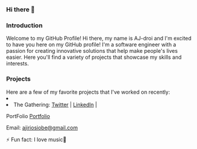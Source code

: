 ### Hi there 👋

<!--
**AJ-droi/AJ-droi** is a ✨ _special_ ✨ repository because its `README.md` (this file) appears on your GitHub profile.

Here are some ideas to get you started:

- 🔭 I’m currently working on ...
- 🌱 I’m currently learning ...
- 👯 I’m looking to collaborate on ...
- 🤔 I’m looking for help with ...
- 💬 Ask me about ...
- 📫 How to reach me: ...
- 😄 Pronouns: ...
- ⚡ Fun fact: ...
-->
<h3>Introduction </h3>
Welcome to my GitHub Profile!
Hi there, my name is AJ-droi and I'm excited to have you here on my GitHub profile! I'm a software engineer with a passion for creating innovative solutions that help make people's lives easier. Here you'll find a variety of projects that showcase my skills and interests.

<h3>Projects </h3>
Here are a few of my favorite projects that I've worked on recently:


  <li> <a href="https://smoozepro.netlify.app" target="_blank> Smooze App </a> </li>
  <li> React Azure: <a href="https://reactt-azure.azurewebsites.net" target="_blank"> </a></li>
  <li> The Gathering: <a href="https://thegathering.com.ng" target="_blank>/a> </li>

<h3>Skills </h3>

Here are some of the skills that I bring to the table:

<li>Front-end development: using HTML, CSS, JavaScript, React, and NextJs</li>
<li>Back-end development using Node.js and Typescript.</li>
<li>Database design and management using MySQL, MongoDB, Sqlite, Postgresql and Firebase </li>
<li>DevOps using AWS, Azure and Docker</li>
<br>

👯 I’m looking to collaborate on more open source projects.

👯 I’m open to remote job opportunites.


<h3>📫 How to reach me:</h3>

Social Media
<a href="http://twitter.com/osiobe_ajiri">Twitter</a> | <a href="https://www.linkedin.com/in/ajiri-osiobe-801675184/">LinkedIn</a> | 

PortFolio
<a href="https://ajiriosiobe.netlify.app">Portfolio</a> 

Email: ajiriosiobe@gmail.com

⚡ Fun fact: I love music🥳


